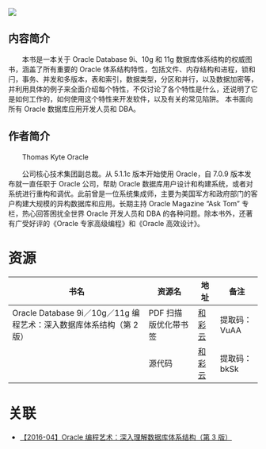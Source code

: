 ![](http://img3m4.ddimg.cn/23/31/21009704-1_u_2.jpg)

## 内容简介

　　本书是一本关于 Oracle Database 9i、10g 和 11g 数据库体系结构的权威图书，涵盖了所有重要的 Oracle 体系结构特性，包括文件、内存结构和进程，锁和闩，事务、并发和多版本，表和索引，数据类型，分区和并行，以及数据加密等，并利用具体的例子来全面介绍每个特性，不仅讨论了各个特性是什么，还说明了它是如何工作的，如何使用这个特性来开发软件，以及有关的常见陷阱。 本书面向所有 Oracle 数据库应用开发人员和 DBA。

## 作者简介

　　Thomas Kyte Oracle

　　公司核心技术集团副总裁。从 5.1.1c 版本开始使用 Oracle，自 7.0.9 版本发布就一直任职于 Oracle 公司，帮助 Oracle 数据库用户设计和构建系统，或者对系统进行重构和调优。此前曾是一位系统集成师，主要为美国军方和政府部门的客户构建大规模的异构数据库和应用。长期主持 Oracle Magazine “Ask Tom” 专栏，热心回答困扰全世界 Oracle 开发人员和 DBA 的各种问题。除本书外，还著有广受好评的《Oracle 专家高级编程》和《Oracle 高效设计》。

# 资源

|书名|资源名|地址|备注|
|---|---|---|---|
|Oracle Database 9i／10g／11g 编程艺术：深入数据库体系结构（第 2 版）|PDF 扫描版优化带书签|[和彩云](http://caiyun.feixin.10086.cn/dl/0n5CsLvsmJht8)|提取码：VuAA|
||源代码|[和彩云](http://caiyun.feixin.10086.cn/dl/0n5CsLvqQz5Ha)|提取码：bkSk|

# 关联

* [【2016-04】Oracle 编程艺术：深入理解数据库体系结构（第 3 版）](./【2016-04】Oracle%20编程艺术：深入理解数据库体系结构（第%203%20版）.md)
